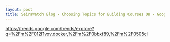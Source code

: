 ```yaml
---
layout: post
title: SeiraWatch Blog - Choosing Topics for Building Courses On - Google Trends
---
```

https://trends.google.com/trends/explore?q=%2Fm%2F012l1vxv,docker,%2Fm%2F0bbxf89,%2Fm%2F0505cl

